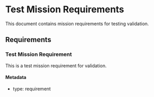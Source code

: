 # Test Mission Requirements

This document contains mission requirements for testing validation.

## Requirements

### Test Mission Requirement

This is a test mission requirement for validation.

#### Metadata
  * type: requirement
